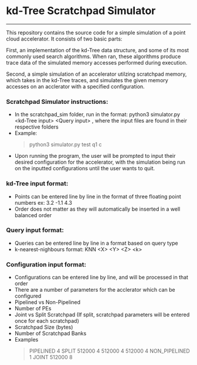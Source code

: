 # kd-Tree Scratchpad Simulator
---
This repository contains the source code for a simple simulation of a point cloud accelerator. It consists of two basic parts:

First, an implementation of the kd-Tree data structure, and some of its most commonly used search algorithms. When ran, these algorithms produce trace data of the simulated memory accesses performed during execution.    

Second, a simple simulation of an accelerator utilzing scratchpad memory, which takes in the kd-Tree traces, and simulates the given memory accesses on an acclerator with a specified configuration.  



### Scratchpad Simulator instructions:
- In the scratchpad_sim folder, run in the format:
  python3 simulator.py \<kd-Tree input> \<Query input> <Config Input>, where the input files are found in their respective folders  
- Example:  
  > python3 simulator.py test q1 c
- Upon running the program, the user will be prompted to input their desired configuration for the accelerator, with the simulation being run on the inputted    configurations until the user wants to quit.
  
 ### kd-Tree input format:
- Points can be entered line by line in the format of three floating point numbers ex: 3.2 -1.1 4.3  
- Order does not matter as they will automatically be inserted in a well balanced order
  
 ### Query input format:
- Queries can be entered line by line in a format based on query type
- k-nearest-nighbours format: KNN \<X\> \<Y\> \<Z\> \<k\>
  
 ### Configuration input format:
- Configurations can be entered line by line, and will be processed in that order
- There are a number of parameters for the acclerator which can be configured
- Pipelined vs Non-Pipelined
- Number of PEs
- Joint vs Split Scratchpad (If split, scratchpad parameters will be entered once for each scratchpad)
- Scratchpad Size (bytes)
- Number of Scratchpad Banks
- Examples
  > PIPELINED 4 SPLIT 512000 4 512000 4 512000 4
  > NON_PIPELINED 1 JOINT 512000 8
  
  
